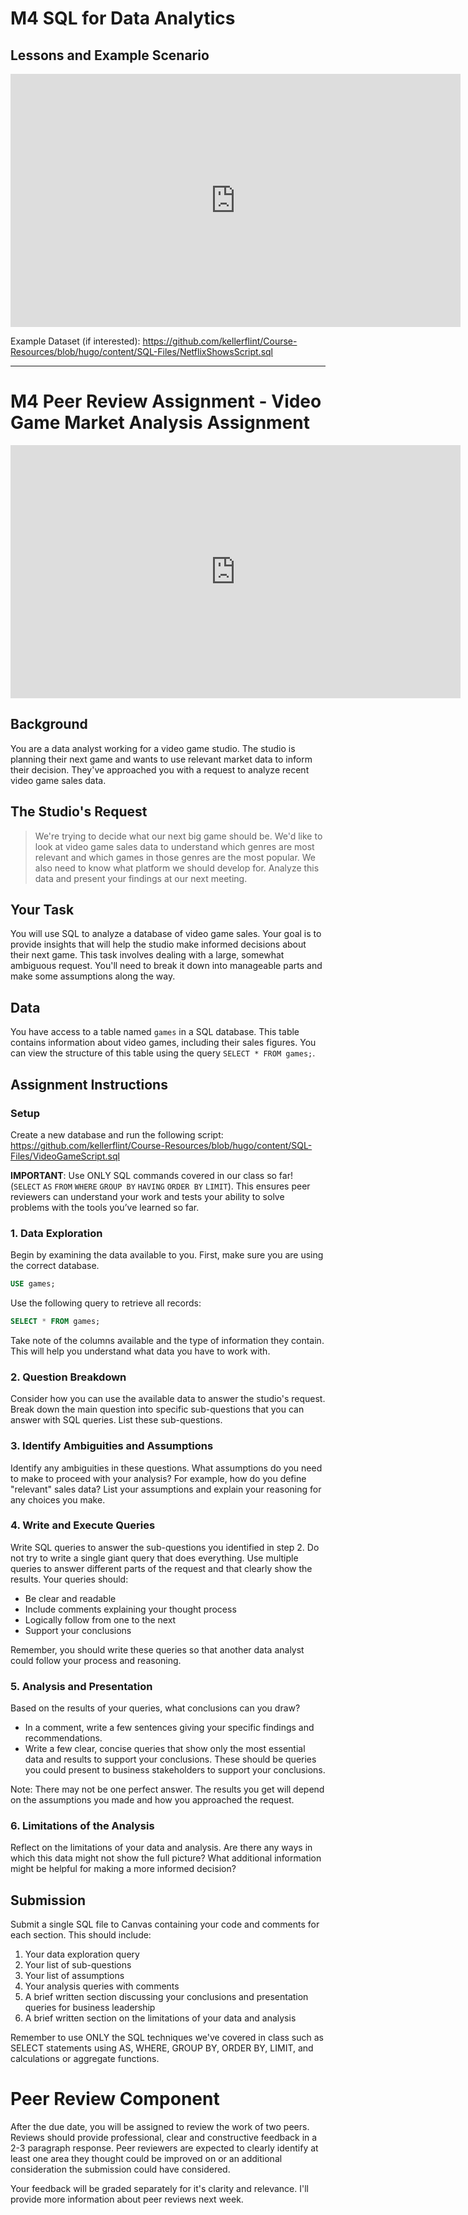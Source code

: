 # M4 SQL for Data Analytics

## Lessons and Example Scenario

<iframe src="https://share.descript.com/embed/Ood9LD2dOMG" width="720" height="405" frameborder="0" allowfullscreen></iframe>

Example Dataset (if interested): https://github.com/kellerflint/Course-Resources/blob/hugo/content/SQL-Files/NetflixShowsScript.sql

---
# M4 Peer Review Assignment - Video Game Market Analysis Assignment

<iframe src="https://share.descript.com/embed/oJrKOhRRAU0" width="720" height="405" frameborder="0" allowfullscreen></iframe>

## Background
You are a data analyst working for a video game studio. The studio is planning their next game and wants to use relevant market data to inform their decision. They've approached you with a request to analyze recent video game sales data.

## The Studio's Request
>We're trying to decide what our next big game should be. We'd like to look at video game sales data to understand which genres are most relevant and which games in those genres are the most popular. We also need to know what platform we should develop for. Analyze this data and present your findings at our next meeting.

## Your Task
You will use SQL to analyze a database of video game sales. Your goal is to provide insights that will help the studio make informed decisions about their next game. This task involves dealing with a large, somewhat ambiguous request. You'll need to break it down into manageable parts and make some assumptions along the way.

## Data
You have access to a table named `games` in a SQL database. This table contains information about video games, including their sales figures. You can view the structure of this table using the query `SELECT * FROM games;`.

## Assignment Instructions

### Setup
Create a new database and run the following script:
https://github.com/kellerflint/Course-Resources/blob/hugo/content/SQL-Files/VideoGameScript.sql

**IMPORTANT**: Use ONLY SQL commands covered in our class so far! (`SELECT` `AS` `FROM` `WHERE` `GROUP BY` `HAVING` `ORDER BY` `LIMIT`). This ensures peer reviewers can understand your work and tests your ability to solve problems with the tools you’ve learned so far.

### 1. Data Exploration
Begin by examining the data available to you. First, make sure you are using the correct database.

```sql
USE games;
```

Use the following query to retrieve all records:

```sql
SELECT * FROM games;
```

Take note of the columns available and the type of information they contain. This will help you understand what data you have to work with.

### 2. Question Breakdown
Consider how you can use the available data to answer the studio's request. Break down the main question into specific sub-questions that you can answer with SQL queries. List these sub-questions.

### 3. Identify Ambiguities and Assumptions
Identify any ambiguities in these questions. What assumptions do you need to make to proceed with your analysis? For example, how do you define "relevant" sales data? List your assumptions and explain your reasoning for any choices you make.

### 4. Write and Execute Queries
Write SQL queries to answer the sub-questions you identified in step 2. Do not try to write a single giant query that does everything. Use multiple queries to answer different parts of the request and that clearly show the results. Your queries should:
- Be clear and readable
- Include comments explaining your thought process
- Logically follow from one to the next
- Support your conclusions

Remember, you should write these queries so that another data analyst could follow your process and reasoning.

### 5. Analysis and Presentation
Based on the results of your queries, what conclusions can you draw? 
- In a comment, write a few sentences giving your specific findings and recommendations.
- Write a few clear, concise queries that show only the most essential data and results to support your conclusions. These should be queries you could present to business stakeholders to support your conclusions.

Note: There may not be one perfect answer. The results you get will depend on the assumptions you made and how you approached the request.

### 6. Limitations of the Analysis
Reflect on the limitations of your data and analysis. Are there any ways in which this data might not show the full picture? What additional information might be helpful for making a more informed decision?

## Submission
Submit a single SQL file to Canvas containing your code and comments for each section. This should include:
1. Your data exploration query
2. Your list of sub-questions
3. Your list of assumptions
4. Your analysis queries with comments
5. A brief written section discussing your conclusions and presentation queries for business leadership
6. A brief written section on the limitations of your data and analysis

Remember to use ONLY the SQL techniques we've covered in class such as SELECT statements using AS, WHERE, GROUP BY, ORDER BY, LIMIT, and calculations or aggregate functions.

# Peer Review Component

After the due date, you will be assigned to review the work of two peers. Reviews should provide professional, clear and constructive feedback in a 2-3 paragraph response. Peer reviewers are expected to clearly identify at least one area they thought could be improved on or an additional consideration the submission could have considered.

Your feedback will be graded separately for it's clarity and relevance. I'll provide more information about peer reviews next week.